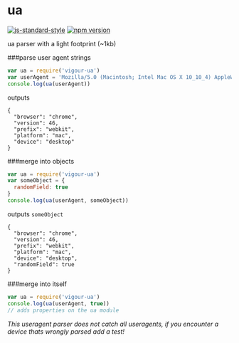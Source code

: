 # ua
[![js-standard-style](https://img.shields.io/badge/code%20style-standard-brightgreen.svg)](http://standardjs.com/)
[![npm version](https://badge.fury.io/js/vigour-ua.svg)](https://badge.fury.io/js/vigour-ua)

ua parser with a light footprint (~1kb)

###parse user agent strings
```javascript
var ua = require('vigour-ua')
var userAgent = 'Mozilla/5.0 (Macintosh; Intel Mac OS X 10_10_4) AppleWebKit/537.36 (KHTML, like Gecko) Chrome/46.0.2490.80 Safari/537.3'
console.log(ua(userAgent))
```

outputs
```
{
  "browser": "chrome",
  "version": 46,
  "prefix": "webkit",
  "platform": "mac",
  "device": "desktop"
}
```

###merge into objects
```javascript
var ua = require('vigour-ua')
var someObject = {
  randomField: true
}
console.log(ua(userAgent, someObject))
```

outputs `someObject`
```
{
  "browser": "chrome",
  "version": 46,
  "prefix": "webkit",
  "platform": "mac",
  "device": "desktop",
  "randomField": true
}
```

###merge into itself
```javascript
var ua = require('vigour-ua')
console.log(ua(userAgent, true))
// adds properties on the ua module
```

*This useragent parser does not catch all useragents, if you encounter a device thats wrongly parsed add a test!*
